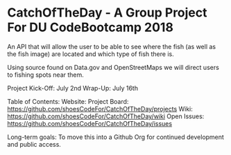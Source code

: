 # CatchOfTheDay - A Group Project For DU CodeBootcamp 2018
An API that will allow the user to be able to see where the fish (as well as the fish image) are located and which type of fish there is. 

Using source found on Data.gov and OpenStreetMaps we will direct users to fishing spots near them. 

Project Kick-Off: July 2nd
Wrap-Up: July 16th

Table of Contents:
Website: 
Project Board: https://github.com/shoesCodeFor/CatchOfTheDay/projects
Wiki: https://github.com/shoesCodeFor/CatchOfTheDay/wiki
Open Issues: https://github.com/shoesCodeFor/CatchOfTheDay/issues

Long-term goals: To move this into a Github Org for continued development and public access.  
